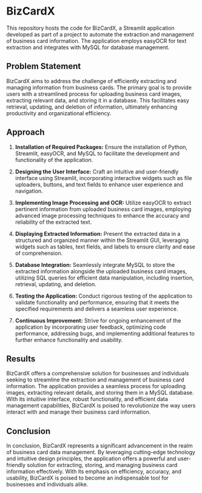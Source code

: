 # BizCardX

This repository hosts the code for BizCardX, a Streamlit application developed as part of a project to automate the extraction and management of business card information. The application employs easyOCR for text extraction and integrates with MySQL for database management.

## Problem Statement

BizCardX aims to address the challenge of efficiently extracting and managing information from business cards. The primary goal is to provide users with a streamlined process for uploading business card images, extracting relevant data, and storing it in a database. This facilitates easy retrieval, updating, and deletion of information, ultimately enhancing productivity and organizational efficiency.

## Approach

1. **Installation of Required Packages:** Ensure the installation of Python, Streamlit, easyOCR, and MySQL to facilitate the development and functionality of the application.

2. **Designing the User Interface:** Craft an intuitive and user-friendly interface using Streamlit, incorporating interactive widgets such as file uploaders, buttons, and text fields to enhance user experience and navigation.

3. **Implementing Image Processing and OCR:** Utilize easyOCR to extract pertinent information from uploaded business card images, employing advanced image processing techniques to enhance the accuracy and reliability of the extracted text.

4. **Displaying Extracted Information:** Present the extracted data in a structured and organized manner within the Streamlit GUI, leveraging widgets such as tables, text fields, and labels to ensure clarity and ease of comprehension.

5. **Database Integration:** Seamlessly integrate MySQL to store the extracted information alongside the uploaded business card images, utilizing SQL queries for efficient data manipulation, including insertion, retrieval, updating, and deletion.

6. **Testing the Application:** Conduct rigorous testing of the application to validate functionality and performance, ensuring that it meets the specified requirements and delivers a seamless user experience.

7. **Continuous Improvement:** Strive for ongoing enhancement of the application by incorporating user feedback, optimizing code performance, addressing bugs, and implementing additional features to further enhance functionality and usability.

## Results

BizCardX offers a comprehensive solution for businesses and individuals seeking to streamline the extraction and management of business card information. The application provides a seamless process for uploading images, extracting relevant details, and storing them in a MySQL database. With its intuitive interface, robust functionality, and efficient data management capabilities, BizCardX is poised to revolutionize the way users interact with and manage their business card information.

## Conclusion

In conclusion, BizCardX represents a significant advancement in the realm of business card data management. By leveraging cutting-edge technology and intuitive design principles, the application offers a powerful and user-friendly solution for extracting, storing, and managing business card information effectively. With its emphasis on efficiency, accuracy, and usability, BizCardX is poised to become an indispensable tool for businesses and individuals alike.
